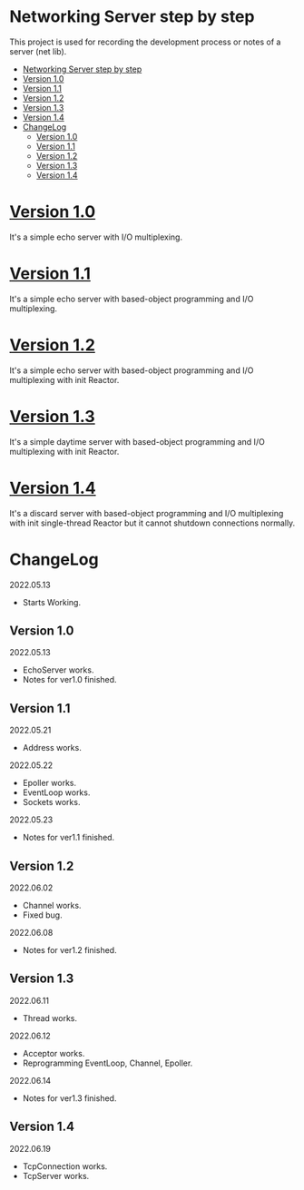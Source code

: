 # Networking Server step by step
This project is used for recording the development process or notes of a server (net lib).
- [Networking Server step by step](#networking-server-step-by-step)
- [Version 1.0](#version-10)
- [Version 1.1](#version-11)
- [Version 1.2](#version-12)
- [Version 1.3](#version-13)
- [Version 1.4](#version-14)
- [ChangeLog](#changelog)
  - [Version 1.0](#version-10-1)
  - [Version 1.1](#version-11-1)
  - [Version 1.2](#version-12-1)
  - [Version 1.3](#version-13-1)
  - [Version 1.4](#version-14-1)

# [Version 1.0](doc/Notes_for_Version_1.md)
It's a simple echo server with I/O multiplexing.

# [Version 1.1](doc/Notes_for_Version_1_1.md)
It's a simple echo server with based-object programming and I/O multiplexing.

# [Version 1.2](doc/Notes_for_Version_1_2.md)
It's a simple echo server with based-object programming and I/O multiplexing with init Reactor.

# [Version 1.3](doc/Notes_for_Version_1_3.md)
It's a simple daytime server with based-object programming and I/O multiplexing with init Reactor.

# [Version 1.4](doc/Notes_for_Version_1_4.md)
It's a discard server with based-object programming and I/O multiplexing with init single-thread Reactor but it cannot shutdown connections normally.

# ChangeLog
2022.05.13
* Starts Working.
## Version 1.0
2022.05.13
* EchoServer works.
* Notes for ver1.0 finished.

## Version 1.1
2022.05.21
* Address works.

2022.05.22
* Epoller works.
* EventLoop works.
* Sockets works.

2022.05.23
* Notes for ver1.1 finished.

## Version 1.2
2022.06.02
* Channel works.
* Fixed bug.

2022.06.08
* Notes for ver1.2 finished.

## Version 1.3
2022.06.11
* Thread works.

2022.06.12
* Acceptor works.
* Reprogramming EventLoop, Channel, Epoller.

2022.06.14
* Notes for ver1.3 finished.

## Version 1.4
2022.06.19
* TcpConnection works.
* TcpServer works.

